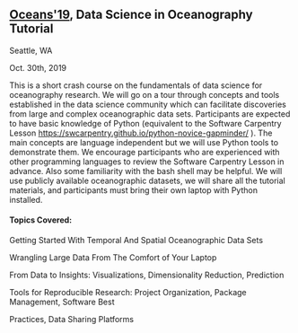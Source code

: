 ## [Oceans'19](https://seattle19.oceansconference.org/program/tutorials-workshops-and-demonstrations/#1567091640951-f2487622-8baa), Data Science in Oceanography Tutorial

Seattle, WA 

Oct. 30th, 2019

This is a short crash course on the fundamentals of data science for oceanography research. We will go on a tour through concepts and tools established in the data science community which can facilitate discoveries from large and complex oceanographic data sets. Participants are expected to have basic knowledge of Python (equivalent to the Software Carpentry Lesson https://swcarpentry.github.io/python-novice-gapminder/ ). The main concepts are language independent but we will use Python tools to demonstrate them. We encourage participants who are experienced with other programming languages to review the Software Carpentry Lesson in advance. Also some familiarity with the bash shell may be helpful. We will use publicly available oceanographic datasets, we will share all the tutorial materials, and participants must bring their own laptop with Python installed.

#### Topics Covered:

Getting Started With Temporal And Spatial Oceanographic Data Sets

Wrangling Large Data From The Comfort of Your Laptop

From Data to Insights: Visualizations, Dimensionality Reduction, Prediction

Tools for Reproducible Research: Project Organization, Package Management, Software Best

Practices, Data Sharing Platforms
